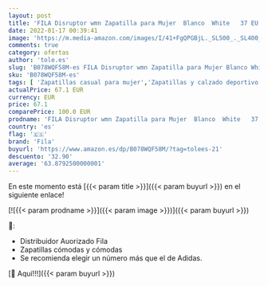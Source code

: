 ```yaml
---
layout: post
title: 'FILA Disruptor wmn Zapatilla para Mujer  Blanco  White   37 EU'
date: 2022-01-17 00:39:41
image: 'https://m.media-amazon.com/images/I/41+FgQPGBjL._SL500_._SL400_.jpg'
comments: true
category: ofertas
author: 'tole.es'
slug: 'B078WQF58M-es FILA Disruptor wmn Zapatilla para Mujer Blanco White 37 EU'
sku: 'B078WQF58M-es'
tags: [ 'Zapatillas casual para mujer','Zapatillas y calzado deportivo para mujer','Zapatos','Zapatos para mujer','Zapatos y complementos','fila','zapatilla', ]
actualPrice: 67.1 EUR
currency: EUR
price: 67.1
comparePrice: 100.0 EUR
prodname: 'FILA Disruptor wmn Zapatilla para Mujer  Blanco  White   37 EU'
country: 'es'
flag: '🇪🇸'
brand: 'Fila'
buyurl: 'https://www.amazon.es/dp/B078WQF58M/?tag=tolees-21'
descuento: '32.90'
average: '63.8792500000001'
---
```


En este momento está [{{< param title >}}]({{< param buyurl >}}) en el siguiente enlace!

[![{{< param prodname >}}]({{< param image >}})]({{< param buyurl >}})

🔎:

- Distribuidor Auorizado Fila
- Zapatillas cómodas y cómodas
- Se recomienda elegir un número más que el de Adidas.

[🛒 Aquí!!!]({{< param buyurl >}})
